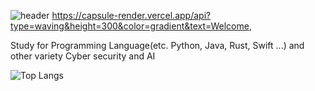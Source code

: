 ![header](https://capsule-render.vercel.app/api?type=waving&height=300&color=gradient&text=Welcome,)
https://capsule-render.vercel.app/api?type=waving&height=300&color=gradient&text=Welcome,

Study for Programming Language(etc. Python, Java, Rust, Swift ...) 
and other variety Cyber security and AI

![Top Langs](https://github-readme-stats.vercel.app/api/top-langs/?username=TomGorani&layout=compact)
